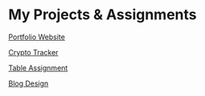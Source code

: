 # My Projects & Assignments
[Portfolio Website](https://rooghz.github.io)

[Crypto Tracker](https://rooghz.github.io/Crypto_Tracker)

[Table Assignment](https://rooghz.github.io/Table_Assignment)

[Blog Design](https://rooghz.github.io/Blog_Design)
